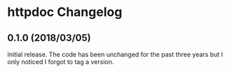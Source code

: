 # httpdoc Changelog

## 0.1.0 (2018/03/05)

Initial release.
The code has been unchanged for the past three years but I only noticed I
forgot to tag a version.
